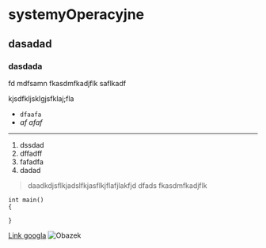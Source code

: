 # systemyOperacyjne
## dasadad
### dasdada
fd mdfsamn fkasdmfkadjflk saflkadf


kjsdfkljsklgjsfklaj;fla

* `dfaafa`
* *af afaf*
---
1. dssdad
2. dffadff
3. fafadfa
4. dadad

> daadkdjsflkjadslfkjasflkjflafjlakfjd  dfads fkasdmfkadjflk

    int main()
    {

    }

[Link googla](www.google.com)
![Obazek](http://royalcanin.pl/blog/wp-content/uploads/2015/03/kot-brytyjski-kr%C3%B3tkow%C5%82osy.jpg)
